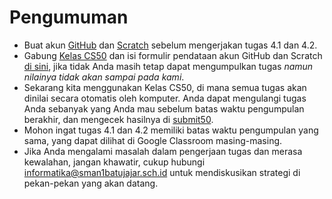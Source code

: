 # Pengumuman

* Buat akun [GitHub](https://github.com/join) dan [Scratch](https://scratch.mit.edu) sebelum mengerjakan tugas 4.1 dan 4.2.
* Gabung [Kelas CS50](https://submit.cs50.io/invites/03fb42c2d7cc492595f9a8d629f7a6c8) dan isi formulir pendataan akun GitHub dan Scratch [di sini](https://forms.gle/HJUawJ4WB2s6BbA57), jika tidak Anda masih tetap dapat mengumpulkan tugas _namun nilainya tidak akan sampai pada kami_.
* Sekarang kita menggunakan Kelas CS50, di mana semua tugas akan dinilai secara otomatis oleh komputer. Anda dapat mengulangi tugas Anda sebanyak yang Anda mau sebelum batas waktu pengumpulan berakhir, dan mengecek hasilnya di [submit50](https://submit.cs50.io).
* Mohon ingat tugas 4.1 dan 4.2 memiliki batas waktu pengumpulan yang sama, yang dapat dilihat di Google Classroom masing-masing.
* Jika Anda mengalami masalah dalam pengerjaan tugas dan merasa kewalahan, jangan khawatir, cukup hubungi informatika@sman1batujajar.sch.id untuk mendiskusikan strategi di pekan-pekan yang akan datang.